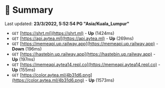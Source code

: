 # 📖 Summary
Last updated: **23/3/2022, 5:52:54 PG "Asia/Kuala_Lumpur"**

- `GET` [https://shrt.ml](https://shrt.ml) - **Up** (1424ms)
- `GET` [https://api.aytea.ml](https://api.aytea.ml) - **Up** (269ms)
- `GET` [https://memeapi.up.railway.app](https://memeapi.up.railway.app) - **Down** (196ms)
- `GET` [https://hastebin.up.railway.app](https://hastebin.up.railway.app) - **Up** (197ms)
- `GET` [https://memeapi.aytea14.repl.co](https://memeapi.aytea14.repl.co) - **Up** (155ms)
- `GET` [https://color.aytea.ml/4b31d6.png](https://color.aytea.ml/4b31d6.png) - **Up** (1573ms)
